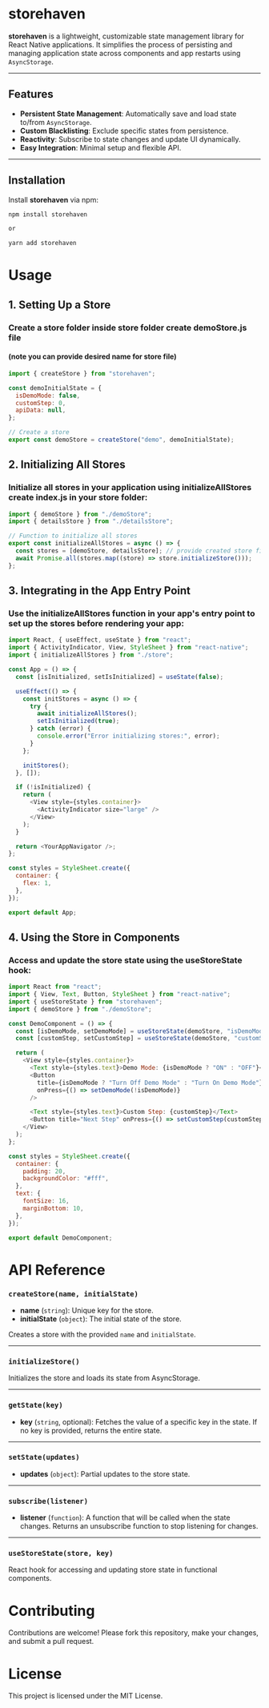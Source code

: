 # storehaven

**storehaven** is a lightweight, customizable state management library for React Native applications. It simplifies the process of persisting and managing application state across components and app restarts using `AsyncStorage`.

---

## Features

- **Persistent State Management**: Automatically save and load state to/from `AsyncStorage`.
- **Custom Blacklisting**: Exclude specific states from persistence.
- **Reactivity**: Subscribe to state changes and update UI dynamically.
- **Easy Integration**: Minimal setup and flexible API.

---

## Installation

Install **storehaven** via npm:

```bash
npm install storehaven

or

yarn add storehaven
```

# Usage

## 1. Setting Up a Store

### Create a store folder inside store folder create demoStore.js file

#### (note you can provide desired name for store file)

```javascript
import { createStore } from "storehaven";

const demoInitialState = {
  isDemoMode: false,
  customStep: 0,
  apiData: null,
};

// Create a store
export const demoStore = createStore("demo", demoInitialState);
```

## 2. Initializing All Stores

### Initialize all stores in your application using initializeAllStores create index.js in your store folder:

```javascript
import { demoStore } from "./demoStore";
import { detailsStore } from "./detailsStore";

// Function to initialize all stores
export const initializeAllStores = async () => {
  const stores = [demoStore, detailsStore]; // provide created store file name to this stores array
  await Promise.all(stores.map((store) => store.initializeStore()));
};
```

## 3. Integrating in the App Entry Point

### Use the initializeAllStores function in your app's entry point to set up the stores before rendering your app:

```javascript
import React, { useEffect, useState } from "react";
import { ActivityIndicator, View, StyleSheet } from "react-native";
import { initializeAllStores } from "./store";

const App = () => {
  const [isInitialized, setIsInitialized] = useState(false);

  useEffect(() => {
    const initStores = async () => {
      try {
        await initializeAllStores();
        setIsInitialized(true);
      } catch (error) {
        console.error("Error initializing stores:", error);
      }
    };

    initStores();
  }, []);

  if (!isInitialized) {
    return (
      <View style={styles.container}>
        <ActivityIndicator size="large" />
      </View>
    );
  }

  return <YourAppNavigator />;
};

const styles = StyleSheet.create({
  container: {
    flex: 1,
  },
});

export default App;
```

## 4. Using the Store in Components

### Access and update the store state using the useStoreState hook:

```javascript
import React from "react";
import { View, Text, Button, StyleSheet } from "react-native";
import { useStoreState } from "storehaven";
import { demoStore } from "./demoStore";

const DemoComponent = () => {
  const [isDemoMode, setDemoMode] = useStoreState(demoStore, "isDemoMode");
  const [customStep, setCustomStep] = useStoreState(demoStore, "customStep");

  return (
    <View style={styles.container}>
      <Text style={styles.text}>Demo Mode: {isDemoMode ? "ON" : "OFF"}</Text>
      <Button
        title={isDemoMode ? "Turn Off Demo Mode" : "Turn On Demo Mode"}
        onPress={() => setDemoMode(!isDemoMode)}
      />

      <Text style={styles.text}>Custom Step: {customStep}</Text>
      <Button title="Next Step" onPress={() => setCustomStep(customStep + 1)} />
    </View>
  );
};

const styles = StyleSheet.create({
  container: {
    padding: 20,
    backgroundColor: "#fff",
  },
  text: {
    fontSize: 16,
    marginBottom: 10,
  },
});

export default DemoComponent;
```

# API Reference

### `createStore(name, initialState)`

- **name** (`string`): Unique key for the store.
- **initialState** (`object`): The initial state of the store.

Creates a store with the provided `name` and `initialState`.

---

### `initializeStore()`

Initializes the store and loads its state from AsyncStorage.

---

### `getState(key)`

- **key** (`string`, optional): Fetches the value of a specific key in the state. If no key is provided, returns the entire state.

---

### `setState(updates)`

- **updates** (`object`): Partial updates to the store state.

---

### `subscribe(listener)`

- **listener** (`function`): A function that will be called when the state changes. Returns an unsubscribe function to stop listening for changes.

---

### `useStoreState(store, key)`

React hook for accessing and updating store state in functional components.

# Contributing

Contributions are welcome! Please fork this repository, make your changes, and submit a pull request.

# License

This project is licensed under the MIT License.
